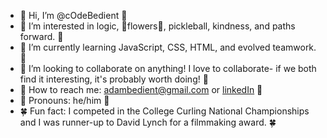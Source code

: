 - 🌷 Hi, I’m @cOdeBedient 🌷
- 🪻 I’m interested in logic, 💐flowers💐, pickleball, kindness, and paths forward. 🪻
- 🪷 I’m currently learning JavaScript, CSS, HTML, and evolved teamwork. 🪷
- 🌻 I’m looking to collaborate on anything! I love to collaborate- if we both find it interesting, it's probably worth doing! 🌻
- 🌾 How to reach me: adambedient@gmail.com or [linkedIn](https://www.linkedin.com/in/adam-bedient-146995a1/) 🌾
- 🌺 Pronouns: he/him 🌺
- 🍀 Fun fact: I competed in the College Curling National Championships and I was runner-up to David Lynch for a filmmaking award. 🍀



<!---
cOdeBedient/cOdeBedient is a ✨ special ✨ repository because its `README.md` (this file) appears on your GitHub profile.
You can click the Preview link to take a look at your changes.
--->

